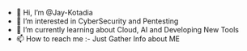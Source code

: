 - 👋 Hi, I’m @Jay-Kotadia
- 👀 I’m interested in CyberSecurity and Pentesting
- 🌱 I’m currently learning about Cloud, AI and Developing New Tools
- 📫 How to reach me :- Just Gather Info about ME

<!---
Jay-Kotadia/Jay-Kotadia is a ✨ special ✨ repository because its `README.md` (this file) appears on your GitHub profile.
You can click the Preview link to take a look at your changes.
--->
